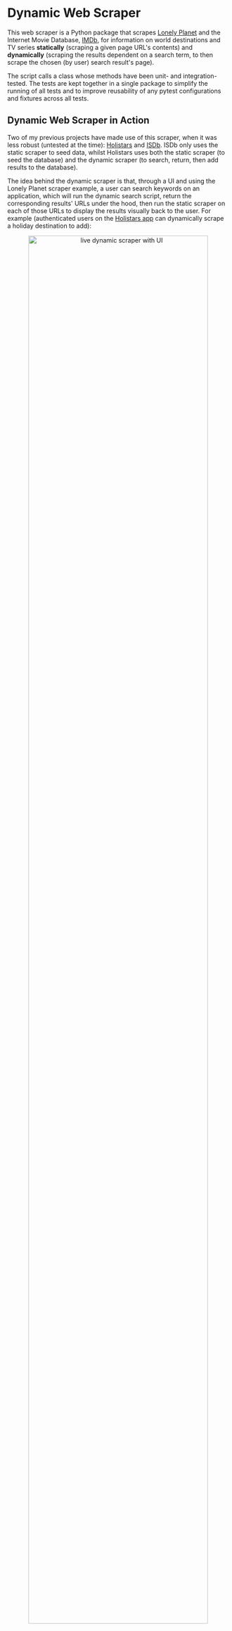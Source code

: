 # Dynamic Web Scraper
This web scraper is a Python package that scrapes [Lonely Planet](https://www.lonelyplanet.com/) and the Internet Movie Database, [IMDb](https://www.imdb.com/), for information on world destinations and TV series **statically** (scraping a given page URL's contents) and **dynamically** (scraping the results dependent on a search term, to then scrape the chosen (by user) search result's page). 

The script calls a class whose methods have been unit- and integration-tested. The tests are kept together in a single package to simplify the running of all tests and to improve reusability of any pytest configurations and fixtures across all tests.


## Dynamic Web Scraper in Action
Two of my previous projects have made use of this scraper, when it was less robust (untested at the time): [Holistars](https://github.com/emilydaykin/Holistars-Server) and [ISDb](https://github.com/emilydaykin/Internet-Series-Database-API). ISDb only uses the static scraper to seed data, whilst Holistars uses both the static scraper (to seed the database) and the dynamic scraper (to search, return, then add results to the database).

The idea behind the dynamic scraper is that, through a UI and using the Lonely Planet scraper example, a user can search keywords on an application, which will run the dynamic search script, return the corresponding results' URLs under the hood, then run the static scraper on each of those URLs to display the results visually back to the user. For example (authenticated users on the [Holistars app](https://holistars.netlify.app/) can dynamically scrape a holiday destination to add):

<p align='center'>
  <img src='./assets/readme/live_dynamic_scraper.gif' alt='live dynamic scraper with UI' width='90%'/>
</p>

**The equivalent keyword ('ko') search on Lonely Planet yields *all* results (not filtered to Thailand)**
<p align='center'>
  <img src='./assets/readme/lonely_planet_results.gif' alt='unfiltered Lonely Planet search results' width='80%'/>
</p>


## Tech Stack
- Language and Testing: Python, Pytest (with fixtures & `capsys`)
- Libraries: BeautifulSoup, requests, unidecode


## Installation
1. Clone this repo 
2. Run tests: Run `pytest` in the root directory (install `pytest` if necessary)
3. Run the scraper by calling `python src/runners/<file_name>.py` in the root directory:
    - `python src/runners/imdb.py`, or
    - `python src/runners/lonely_planet.py`
4. Change any of the runner files if necessary to experiment with the scrapers

#### ⚠️ Note:
- IMDb and Lonely Planet may change their HTML class names or ids. The tag names in this package are correct as of 22/06/2022.
- This scraper (and tests) must be run from an English-speaking country (or use a VPN). If running this scraper in Spain for example, the test below will fail (even if the IMDB page displays the English title):
  ```
  # $src/scraper/tests/test_scraper/test_dynamic_scraper
  assert scraped_series_page[0]['name'] == 'Game of Thrones' 
  # FAIL on Assertion Error: 'Juego de Tronos' ≠ 'Game of Thrones'
  ```


## Architecture
#### Project File Structure
```
src
├── data
│   ├── destinations.py
│   └── series.py
├── runners
│   ├── imdb.py
│   └── lonely_planet.py
└── scraper
    ├── __init__.py
    ├── dynamic_scraper.py
    └── tests
        ├── __init__.py
        ├── conftest.py
        ├── pytest.ini
        └── test_scraper
            ├── __init__.py
            ├── test_data_conversions.py
            ├── test_dynamic_scraper.py
            └── test_static_scraper.py
```
#### Scraper Class Structure
```
class Scraper:
    """ Dynamic and static scraper for Lonely Planet and IMDb, as well as static
        methods to convert or export scraped data into a readable/usable format.
    """
    def __init__(self):
        ...

    def scrape_lonely_planet_cities(self, urls: List[str] = URLs_lonely_planet) -> List[dict]:
        """ Method that statically scrapes a given list of Lonely Planet pages for
            destination name, country, state, continent, description, top attractions
            and an image URL.
            Returns a list of dictionaries per destination URL.
        """
        ...

    def scrape_lonely_planet_search(self, city_name: str, country_name: str) -> List[str]:
        """ Method that dynamically scrapes the search results page of Lonely Planet
            given a search term. The results are then matched to the country_name
            arg to narrow down to the relevant search results.
            Returns a list of Lonely Planet URLs corresponding to the relevant search results.
        """
        ...

    @staticmethod
    def _extract_years(years) -> object:
        """ Helper function to extract pilot and finale years from IMDB show. """
        ...

    def scrape_imdb_series(self, urls: List[str] = URLs_imdb) -> List[dict]:
        """ Method that statically scrapes a given list of IMDB pages for TV series
            title, genres, plot, actors, pilot and finale year, average rating, image
            URL, number of episodes and language of the show.
            Returns a list of dictionaries per show URL.
        """
        ...

    def scrape_imdb_search(self, search_term: str) -> List[str]:
        """ Method that dynamically scrapes the search results page of IMDb
            given a search term. The results are then filtered to only 'titles'
            (ignoring results of 'names', 'keywords' or 'companies' on IMDb)
            to narrow down to the relevant search results.
            Returns a list of IMDb URLs corresponding to the relevant search results.
        """
        ...

    @staticmethod
    def _convert_scraped_results_to_json_file(data: List[dict], file_name: str):
        """ Exports a given list of dictionary data into a JSON file. """
        ...

    @staticmethod
    def _convert_scraped_results_to_dataframe(data: List[dict]) -> pd.DataFrame:
        """ Converts a given list of dictionary data into a pandas dataframe. """
        ...

    @staticmethod
    def _convert_scraped_results_to_csv_file(data: List[dict], file_name: str):
        """ Exports a given list of dictionary data into a CSV file. """
        ...

```


## Featured Code Snippets
#### Dynamic scraper of search results on Lonely Planet, using headers to bypass 403 errors
```
def scrape_lonely_planet_search(self, city_name: str, country_name: str) -> List[str]:
    """ Method that dynamically scrapes the search results page of Lonely Planet
        given a search term. The results are then matched to the country_name
        arg to narrow down to the relevant search results.

        Returns a list of Lonely Planet URLs corresponding to the relevant search results.
    """

    city_name = unidecode(city_name.lower())
    country_name = unidecode(country_name.lower())

    if requests.get(f'https://www.lonelyplanet.com/{country_name}/{city_name}').status_code == 200:
        city_url_to_scrape = f'https://www.lonelyplanet.com/{country_name}/{city_name}'
        return [city_url_to_scrape]

    # Bypassing Response [403] with headers:
    header = {
        'user-agent': 'Mozilla/5.0 (Windows NT 10.0; Win64; x64) AppleWebKit/537.36 (KHTML, like Gecko) '
                      'Chrome/74.0.3729.169 Safari/537.36',
        'referer': 'https://www.google.com/'
    }

    page = requests.get(
        f'https://www.lonelyplanet.com/search?q={city_name}', headers=header)
    soup = BeautifulSoup(page.content, 'html.parser')

    search_results = soup.find_all(
        'a', class_='text-sm md:text-xl font-semibold text-link line-clamp-1')
    if len(search_results) == 0:
        return ['']
    else:
        for result in search_results:
            # Filter to just country searched:
            if unidecode(result['href'].split('/')[0]) == country_name:
                self.cities_urls_to_scrape.append(
                    f"https://www.lonelyplanet.com/{result['href']}")

        return self.cities_urls_to_scrape
```
#### Static Method that converts scraped results to a CSV file
```
@staticmethod
def _convert_scraped_results_to_csv_file(data: List[dict], file_name: str):
    """ Exports a given list of dictionary data into a CSV file. """
    if type(data) == list and len(data) >= 1 and type(data[0]) == dict \
            and len(data[0].keys()) >= 7:
        keys = data[0].keys()  # extract keys as csv header

        with open(f"{file_name}.csv", 'w', newline='') as output_file:
            dict_writer = csv.DictWriter(output_file, keys)
            dict_writer.writeheader()
            dict_writer.writerows(data)

    else:
        raise TypeError('Data must be a valid list of dictionaries.')
```
#### Testing snippet using a fixture and capsys
```
def test_imdb_broken_url(invalid_url, capsys):
    """ Test that the IMDb scraper returns the correct error via
        the `except` block when a broken URL link is passed as an argument.
    """
    scraper = Scraper()
    try:
        scraper.scrape_imdb_series(invalid_url)
        out, err = capsys.readouterr()
        for error in ['HTTPSConnectionPool', 'port=443', 'Max retries exceeded',
                      'Caused by NewConnectionError']:
            assert error in out, f'Error DOES NOT contain "{error}"'
        assert err == ''
    except Exception as err:
        raise pytest.fail(f'DID RAISE {err}')
```
#### Integration test of the dynamic then static scraper
```
def test_dynamic_imdb_search(mock_imdb_search_term):
    """ Test that the IMDb dynamic scraper returns expected results. """
    scraper = Scraper()
    results = scraper.scrape_imdb_search(mock_imdb_search_term)
    assert type(results) == list, 'Results should be a list'
    assert len(results) > 3, 'There should be more than 3 results'  # this could change if the site changes
    assert 'tt0944947' in results[0]  # main Game of Thrones result

    scraped_series_page = scraper.scrape_imdb_series([results[0]])
    assert type(scraped_series_page) == list
    assert len(scraped_series_page) == 1
    expected_keys = [
        'name', 'genre', 'description', 'actors', 'pilotYear', 'finaleYear', 'rating', 'image'
    ]
    assert all(key in scraped_series_page[0].keys()
               for key in expected_keys), 'Key(s) missing.'
    assert scraped_series_page[0]['name'] == 'Game of Thrones'  # UK vpn (or else spanish title)
    assert scraped_series_page[0]['genre'] == ['Action', 'Adventure', 'Drama']
    assert len(scraped_series_page[0]['actors']) == 3
    assert int(scraped_series_page[0]['pilotYear']) == 2011
```


## Testing
Fixtures were used for mock data, and `capsys` to assert errors raised from a try-except block.
#### Overview:
```
============================= test session starts ==============================
platform darwin -- Python 3.9.11, pytest-7.1.2, pluggy-1.0.0
rootdir: ~/dynamic_web_scraper
collected 16 items

src/scraper/tests/test_scraper/test_data_conversions.py ....             [ 25%]
src/scraper/tests/test_scraper/test_dynamic_scraper.py ....              [ 50%]
src/scraper/tests/test_scraper/test_static_scraper.py ........           [100%]

============================= 16 passed in 20.62s ==============================
```
### Testing the Dynamic Scraper & Errors
```
============================= test session starts ==============================
collecting ... collected 4 items

test_dynamic_scraper.py::test_dynamic_imdb_search                        [ 25%]
test_dynamic_scraper.py::test_imdb_invalid_search                        [ 50%]
test_dynamic_scraper.py::test_dynamic_lonely_planet_search               [ 75%]
test_dynamic_scraper.py::test_lonely_planet_invalid_search               [100%]

============================== 4 passed in 11.95s ==============================
```
### Testing the Static Scraper & Errors
```
============================= test session starts ==============================
collecting ... collected 8 items

test_static_scraper.py::test_static_imdb                                 [ 12%]
test_static_scraper.py::test_imdb_year_split                             [ 25%]
test_static_scraper.py::test_imdb_year_split_error                       [ 37%]
test_static_scraper.py::test_imdb_invalid_scraper_url                    [ 50%]
test_static_scraper.py::test_imdb_broken_url                             [ 62%]
test_static_scraper.py::test_static_lonely_planet                        [ 75%]
test_static_scraper.py::test_lonely_planet_invalid_scraper_url           [ 87%] 
test_static_scraper.py::test_lonely_planet_broken_url                    [100%]

============================== 8 passed in 9.87s ===============================
```
### Testing Data Conversions & Errors
```
============================= test session starts ==============================
collecting ... collected 4 items

test_data_conversions.py::test_convert_to_json PASSED                    [ 25%]
test_data_conversions.py::test_convert_to_csv PASSED                     [ 50%]
test_data_conversions.py::test_convert_to_dataframe PASSED               [ 75%]
test_data_conversions.py::test_invalid_data_conversions PASSED           [100%]

============================== 4 passed in 0.76s ===============================
```
